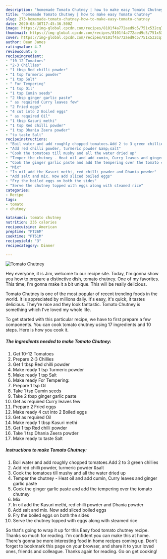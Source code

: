 ```yaml
---
description: "homemade Tomato Chutney | how to make easy Tomato Chutney"
title: "homemade Tomato Chutney | how to make easy Tomato Chutney"
slug: 273-homemade-tomato-chutney-how-to-make-easy-tomato-chutney
date: 2020-08-30T17:45:36.500Z
image: https://img-global.cpcdn.com/recipes/8101f4a772aed9c5/751x532cq70/tomato-chutney-recipe-main-photo.jpg
thumbnail: https://img-global.cpcdn.com/recipes/8101f4a772aed9c5/751x532cq70/tomato-chutney-recipe-main-photo.jpg
cover: https://img-global.cpcdn.com/recipes/8101f4a772aed9c5/751x532cq70/tomato-chutney-recipe-main-photo.jpg
author: Dean James
ratingvalue: 4.7
reviewcount: 6
recipeingredient:
- "10-12 Tomatoes"
- "2-3 Chillies"
- "1 tbsp Red chilli powder"
- "1 tsp Turmeric powder"
- "1 tsp Salt"
- " For Tempering"
- "1 tsp Oil"
- "1 tsp Cumin seeds"
- "2 tbsp ginger garlic paste"
- " as required Curry leaves few"
- "2 Fried eggs"
- "4 cut into 2 Boiled eggs"
- " as required Oil"
- "1 tbsp Kasuri methi"
- "1 tsp Red chilli powder"
- "1 tsp Dhania Zeera powder"
- "to taste Salt"
recipeinstructions:
- "Boil water and add roughly chopped tomatoes.Add 2 to 3 green chillies"
- "Add red chilli powder, turmeric powder &amp;salt"
- "Cook the tomatoes till mushy and all the water dried up"
- "Temper the chutney - Heat oil and add cumin, Curry leaves and ginger garlic paste"
- "Cook the ginger garlic paste and add the tempering over the tomato chutney"
- "Mix"
- "In oil add the Kasuri methi, red chilli powder and Dhania powder"
- "Add salt and mix. Now add sliced boiled eggs"
- "Fry the boiled eggs on both the sides"
- "Serve the chutney topped with eggs along with steamed rice"
categories:
- Recipe
tags:
- tomato
- chutney

katakunci: tomato chutney 
nutrition: 235 calories
recipecuisine: American
preptime: "PT26M"
cooktime: "PT51M"
recipeyield: "3"
recipecategory: Dinner

---
```



![Tomato Chutney](https://img-global.cpcdn.com/recipes/8101f4a772aed9c5/751x532cq70/tomato-chutney-recipe-main-photo.jpg)

Hey everyone, it is Jim, welcome to our recipe site. Today, I'm gonna show you how to prepare a distinctive dish, tomato chutney. One of my favorites. This time, I'm gonna make it a bit unique. This will be really delicious.



Tomato Chutney is one of the most popular of recent trending foods in the world. It is appreciated by millions daily. It's easy, it's quick, it tastes delicious. They're nice and they look fantastic. Tomato Chutney is something which I've loved my whole life.


To get started with this particular recipe, we have to first prepare a few components. You can cook tomato chutney using 17 ingredients and 10 steps. Here is how you cook it.

<!--inarticleads1-->

##### The ingredients needed to make Tomato Chutney:

1. Get 10-12 Tomatoes
1. Prepare 2-3 Chillies
1. Get 1 tbsp Red chilli powder
1. Make ready 1 tsp Turmeric powder
1. Make ready 1 tsp Salt
1. Make ready  For Tempering:
1. Prepare 1 tsp Oil
1. Take 1 tsp Cumin seeds
1. Take 2 tbsp ginger garlic paste
1. Get  as required Curry leaves few
1. Prepare 2 Fried eggs
1. Make ready 4 cut into 2 Boiled eggs
1. Get  as required Oil
1. Make ready 1 tbsp Kasuri methi
1. Get 1 tsp Red chilli powder
1. Take 1 tsp Dhania Zeera powder
1. Make ready to taste Salt




<!--inarticleads2-->

##### Instructions to make Tomato Chutney:

1. Boil water and add roughly chopped tomatoes.Add 2 to 3 green chillies
1. Add red chilli powder, turmeric powder &amp;salt
1. Cook the tomatoes till mushy and all the water dried up
1. Temper the chutney - Heat oil and add cumin, Curry leaves and ginger garlic paste
1. Cook the ginger garlic paste and add the tempering over the tomato chutney
1. Mix
1. In oil add the Kasuri methi, red chilli powder and Dhania powder
1. Add salt and mix. Now add sliced boiled eggs
1. Fry the boiled eggs on both the sides
1. Serve the chutney topped with eggs along with steamed rice




So that's going to wrap it up for this Easy food tomato chutney recipe. Thanks so much for reading. I'm confident you can make this at home. There's gonna be more interesting food in home recipes coming up. Don't forget to bookmark this page on your browser, and share it to your loved ones, friends and colleague. Thanks again for reading. Go on get cooking!
